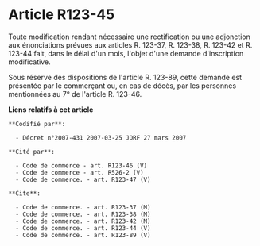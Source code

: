 # Article R123-45

Toute modification rendant nécessaire une rectification ou une adjonction aux énonciations prévues aux articles R. 123-37, R.
123-38, R. 123-42 et R. 123-44 fait, dans le délai d'un mois, l'objet d'une demande d'inscription modificative.

Sous réserve des dispositions de l'article R. 123-89, cette demande est présentée par le commerçant ou, en cas de décès, par
les personnes mentionnées au 7° de l'article R. 123-46.

**Liens relatifs à cet article**

	**Codifié par**:

	  - Décret n°2007-431 2007-03-25 JORF 27 mars 2007

	**Cité par**:

	  - Code de commerce - art. R123-46 (V)
	  - Code de commerce - art. R526-2 (V)
	  - Code de commerce. - art. R123-47 (V)

	**Cite**:

	  - Code de commerce. - art. R123-37 (M)
	  - Code de commerce. - art. R123-38 (M)
	  - Code de commerce. - art. R123-42 (M)
	  - Code de commerce. - art. R123-44 (V)
	  - Code de commerce. - art. R123-89 (V)
